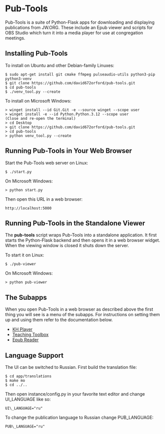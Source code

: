 # Pub-Tools

Pub-Tools is a suite of Python-Flask apps for downloading and displaying
publications from JW.ORG. These include an Epub viewer and scripts for
OBS Studio which turn it into a media player for use at congregation meetings.

## Installing Pub-Tools

To install on Ubuntu and other Debian-family Linuxes:

    $ sudo apt-get install git cmake ffmpeg pulseaudio-utils python3-pip python3-venv
    $ git clone https://github.com/david672orford/pub-tools.git
    $ cd pub-tools
    $ ./venv_tool.py --create

To install on Microsoft Windows:

    > winget install --id Git.Git -e --source winget --scope user
    > winget install -e --id Python.Python.3.12 --scope user
    (Close and re-open the terminal)
    > cd Desktop
    > git clone https://github.com/david672orford/pub-tools.git
    > cd pub-tools
    > python venv_tool.py --create

## Running Pub-Tools in Your Web Browser

Start the Pub-Tools web server on Linux:

    $ ./start.py

On Microsoft Windows:

    > python start.py

Then open this URL in a web browser:

    http://localhost:5000

## Running Pub-Tools in the Standalone Viewer

The **pub-tools** script wraps Pub-Tools into a standalone application.
It first starts the Python-Flask backend and then opens it in a web browser
widget. When the viewing window is closed it shuts down the server.

To start it on Linux:

    $ ./pub-viewer

On Microsoft Windows:

    > python pub-viewer

## The Subapps

When you open Pub-Tools in a web browser as described above the first
thing you will see is a menu of the subapps. For instructions on setting
them up and using them refer to the documentation below.

* [KH Player](docs/subapp-khplayer.md)
* [Teaching Toolbox](docs/subapp-toolbox.md)
* [Epub Reader](docs/subapp-epubs.md)

## Language Support

The UI can be switched to Russian. First build the translation file:

    $ cd app/translations
    $ make mo
    $ cd ../..

Then open instance/config.py in your favorite text editor and change
UI\_LANGUAGE like so:

    UI\_LANGUAGE="ru"

To change the publication language to Russian change PUB_LANGUAGE:

    PUB\_LANGUAGE="ru"

